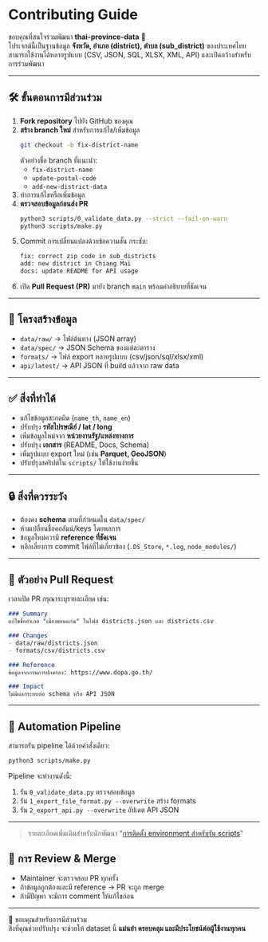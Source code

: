 # Contributing Guide

ขอบคุณที่สนใจร่วมพัฒนา **thai-province-data** 🎉  
โปรเจกต์นี้เป็นฐานข้อมูล **จังหวัด, อำเภอ (district), ตำบล (sub_district)** ของประเทศไทย  
สามารถใช้งานได้หลายรูปแบบ (CSV, JSON, SQL, XLSX, XML, API) และเปิดกว้างสำหรับการร่วมพัฒนา

---

## 🛠️ ขั้นตอนการมีส่วนร่วม

1. **Fork repository** ไปยัง GitHub ของคุณ
2. **สร้าง branch ใหม่** สำหรับการแก้ไข/เพิ่มข้อมูล
   ```bash
   git checkout -b fix-district-name
   ```
   ตัวอย่างชื่อ branch ที่แนะนำ:
    - `fix-district-name`
    - `update-postal-code`
    - `add-new-district-data`
3. ทำการแก้ไขหรือเพิ่มข้อมูล
4. **ตรวจสอบข้อมูลก่อนส่ง PR**
   ```bash
   python3 scripts/0_validate_data.py --strict --fail-on-warn
   python3 scripts/make.py
   ```
5. Commit การเปลี่ยนแปลงด้วยข้อความสั้น กระชับ:
   ```bash
   fix: correct zip code in sub_districts
   add: new district in Chiang Mai
   docs: update README for API usage
   ```
6. เปิด **Pull Request (PR)** มายัง branch `main` พร้อมคำอธิบายที่ชัดเจน

---

## 📂 โครงสร้างข้อมูล

- `data/raw/` → ไฟล์ต้นทาง (JSON array)
- `data/spec/` → JSON Schema ของแต่ละตาราง
- `formats/` → ไฟล์ export หลายรูปแบบ (csv/json/sql/xlsx/xml)
- `api/latest/` → API JSON ที่ build แล้วจาก raw data

---

## ✅ สิ่งที่ทำได้

- แก้ไขข้อมูลสะกดผิด (`name_th`, `name_en`)
- ปรับปรุง **รหัสไปรษณีย์ / lat / long**
- เพิ่มข้อมูลใหม่จาก **หน่วยงานรัฐ/แหล่งทางการ**
- ปรับปรุง **เอกสาร** (README, Docs, Schema)
- เพิ่มรูปแบบ export ใหม่ (เช่น **Parquet, GeoJSON**)
- ปรับปรุงสคริปต์ใน `scripts/` ให้ใช้งานง่ายขึ้น

---

## 🔒 สิ่งที่ควรระวัง

- ต้องคง **schema** ตามที่กำหนดใน `data/spec/`
- ห้ามเปลี่ยนชื่อคอลัมน์/keys โดยพลการ
- ข้อมูลใหม่ควรมี **reference ที่ชัดเจน**
- หลีกเลี่ยงการ commit ไฟล์ที่ไม่เกี่ยวข้อง (`.DS_Store`, `*.log`, `node_modules/`)

---

## 📄 ตัวอย่าง Pull Request

เวลาเปิด PR กรุณาระบุรายละเอียด เช่น:

```markdown
### Summary
แก้ไขชื่ออำเภอ "เมืองขอนแก่น" ในไฟล์ districts.json และ districts.csv

### Changes
- data/raw/districts.json
- formats/csv/districts.csv

### Reference
ข้อมูลจากกรมการปกครอง: https://www.dopa.go.th/

### Impact
ไม่มีผลกระทบต่อ schema หรือ API JSON
```

---

## 🧰 Automation Pipeline

สามารถรัน pipeline ได้ด้วยคำสั่งเดียว:

```bash
python3 scripts/make.py
```

Pipeline จะทำงานดังนี้:
1. รัน `0_validate_data.py` ตรวจสอบข้อมูล
2. รัน `1_export_file_format.py --overwrite` สร้าง formats
3. รัน `2_export_api.py --overwrite` อัปเดต API JSON

---

> รายละเอียดเพิ่มเติมสำหรับนักพัฒนา "[การติดตั้ง environment สำหรับรัน scripts](./docs/readme.md)"

## 🤝 การ Review & Merge

- Maintainer จะตรวจสอบ PR ทุกครั้ง
- ถ้าข้อมูลถูกต้องและมี reference → PR จะถูก merge
- ถ้ามีปัญหา จะมีการ comment ให้แก้ไขก่อน

---

🙏 ขอบคุณสำหรับการมีส่วนร่วม  
สิ่งที่คุณช่วยปรับปรุง จะช่วยให้ dataset นี้ **แม่นยำ ครอบคลุม และมีประโยชน์ต่อผู้ใช้งานทุกคน**  
